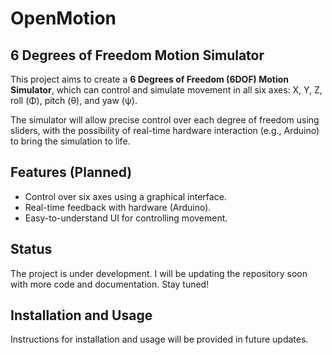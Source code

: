 # OpenMotion

## 6 Degrees of Freedom Motion Simulator

This project aims to create a **6 Degrees of Freedom (6DOF) Motion Simulator**, which can control and simulate movement in all six axes: X, Y, Z, roll (Φ), pitch (θ), and yaw (ψ).

The simulator will allow precise control over each degree of freedom using sliders, with the possibility of real-time hardware interaction (e.g., Arduino) to bring the simulation to life.

## Features (Planned)
- Control over six axes using a graphical interface.
- Real-time feedback with hardware (Arduino).
- Easy-to-understand UI for controlling movement.

## Status
The project is under development. I will be updating the repository soon with more code and documentation. Stay tuned!

## Installation and Usage
Instructions for installation and usage will be provided in future updates.


